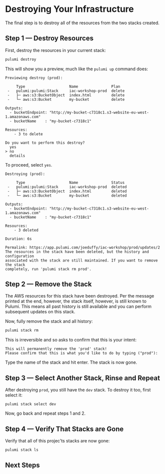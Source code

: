 # Destroying Your Infrastructure

The final step is to destroy all of the resources from the two stacks created.

## Step 1 — Destroy Resources

First, destroy the resources in your current stack:

```bash
pulumi destroy
```

This will show you a preview, much like the `pulumi up` command does:

```
Previewing destroy (prod):

     Type                    Name               Plan
 -   pulumi:pulumi:Stack     iac-workshop-prod  delete
 -   ├─ aws:s3:BucketObject  index.html         delete
 -   └─ aws:s3:Bucket        my-bucket          delete

Outputs:
  - bucketEndpoint: "http://my-bucket-c7318c1.s3-website-eu-west-1.amazonaws.com"
  - bucketName    : "my-bucket-c7318c1"

Resources:
    - 3 to delete

Do you want to perform this destroy?
  yes
> no
  details
```

To proceed, select `yes`.

```
Destroying (prod):

     Type                    Name               Status
 -   pulumi:pulumi:Stack     iac-workshop-prod  deleted
 -   ├─ aws:s3:BucketObject  index.html         deleted
 -   └─ aws:s3:Bucket        my-bucket          deleted

Outputs:
  - bucketEndpoint: "http://my-bucket-c7318c1.s3-website-eu-west-1.amazonaws.com"
  - bucketName    : "my-bucket-c7318c1"

Resources:
    - 3 deleted

Duration: 6s

Permalink: https://app.pulumi.com/joeduffy/iac-workshop/prod/updates/2
The resources in the stack have been deleted, but the history and configuration
associated with the stack are still maintained. If you want to remove the stack
completely, run 'pulumi stack rm prod'.
```

## Step 2 — Remove the Stack

The AWS resources for this stack have been destroyed. Per the message printed at the end, however, the stack itself, however, is still known to Pulumi. This means all past history is still available and you can perform subsequent updates on this stack.

Now, fully remove the stack and all history:

```bash
pulumi stack rm
```

This is irreversible and so asks to confirm that this is your intent:

```
This will permanently remove the 'prod' stack!
Please confirm that this is what you'd like to do by typing ("prod"):
```

Type the name of the stack and hit enter. The stack is now gone.

## Step 3 — Select Another Stack, Rinse and Repeat

After destroying `prod`, you still have the `dev` stack. To destroy it too, first select it:

```
pulumi stack select dev
```

Now, go back and repeat steps 1 and 2.

## Step 4 — Verify That Stacks are Gone

Verify that all of this projec'ts stacks are now gone:

```bash
pulumi stack ls
```

## Next Steps
